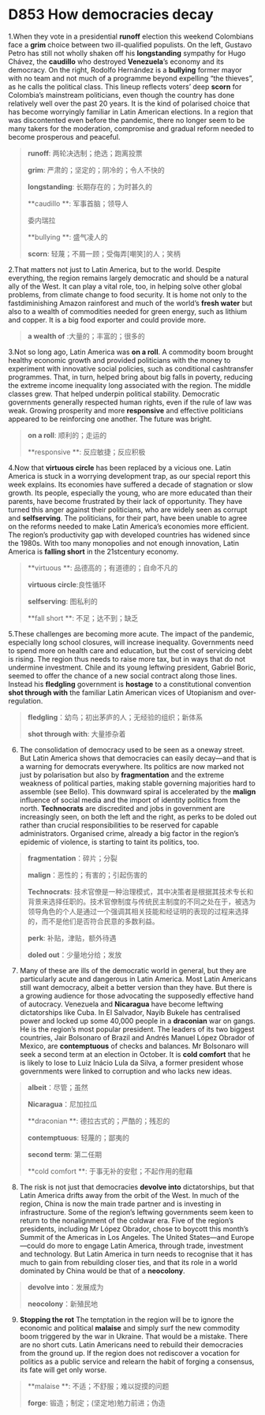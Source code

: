 # D853  How democracies decay 
1.When they vote in a presidential **run­off** election this weekend Colombians face a **grim** choice between two ill-qualified populists. On the left, Gustavo Petro has still not wholly shaken off his **long­standing** sympathy for Hugo Chávez, the **caudillo** who destroyed **Venezuela**’s economy and its democracy. On the right, Rodolfo Hernández is a **bullying** former mayor with no team and not much of a programme beyond expelling “the thieves”, as he calls the political class. This line­up reflects voters’ deep **scorn** for Colombia’s mainstream politicians, even though the country has done relatively well over the past 20 years. It is the kind of polarised choice that has become worryingly familiar in Latin American elections. In a region that was discontented even before the pandemic, there no longer seem to be many takers for the moderation, compromise and gradual reform needed to become prosperous and peaceful.

> **runoff**: 两轮决选制；绝选；跑离投票
 > 
> **grim**: 严肃的；坚定的；阴冷的；令人不快的
 > 
> **long­standing**: 长期存在的；为时甚久的
 > 
> **caudillo **: 军事首脑；领导人
 > 
> 委内瑞拉
 > 
> **bullying **: 盛气凌人的
 > 
> **scorn**: 轻蔑；不屑一顾；受侮弄[嘲笑]的人；笑柄
 > 

2.That matters not just to Latin America, but to the world. Despite everything, the region remains largely democratic and should be a natural ally of the West. It can play a vital role, too, in helping solve other global problems, from climate change to food security. It is home not only to the fast­diminishing Amazon rainforest and much of the world’s **fresh water** but also to a wealth of commodities needed for green energy, such as lithium and copper. It is a big food exporter and could provide more.

> **a wealth of** :大量的；丰富的；很多的
 > 

3.Not so long ago, Latin America was **on a roll**. A commodity boom brought healthy economic growth and provided politicians with the money to experiment with innovative social policies, such as conditional cash­transfer programmes. That, in turn, helped bring about big falls in poverty, reducing the extreme income inequality long associated with the region. The middle classes grew. That helped underpin political stability. Democratic governments generally respected human rights, even if the rule of law was weak. Growing prosperity and more **responsive** and effective politicians appeared to be reinforcing one another. The future was bright.

> **on a roll**: 顺利的；走运的
 > 
> **responsive **: 反应敏捷；反应积极
 > 

4.Now that **virtuous circle** has been replaced by a vicious one. Latin America is stuck in a worrying development trap, as our special report this week explains. Its economies have suffered a decade of stagnation or slow growth. Its people, especially the young, who are more educated than their parents, have become frustrated by their lack of opportunity. They have turned this anger against their politicians, who are widely seen as corrupt and **self­serving**. The politicians, for their part, have been unable to agree on the reforms needed to make Latin America’s economies more efficient. The region’s productivity gap with developed countries has widened since the 1980s. With too many monopolies and not enough innovation, Latin America is **falling short** in the 21st­century economy.

> **virtuous **: 品德高的；有道德的；自命不凡的
 > 
> **virtuous circle**:良性循环
 > 
> **self­serving**: 图私利的
 > 
> **fall short **: 不足；达不到；缺乏
 > 

5.These challenges are becoming more acute. The impact of the pandemic, especially long school closures, will increase inequality. Governments need to spend more on health care and education, but the cost of servicing debt is rising. The region thus needs to raise more tax, but in ways that do not undermine investment. Chile and its young left­wing president, Gabriel  Boric, seemed to offer the chance of a new social contract along those lines. Instead his **fledgling** government is **hostage** to a constitutional convention **shot through with** the familiar Latin American vices of Utopianism and over­regulation.

> **fledgling**：幼鸟；初出茅庐的人；无经验的组织；新体系
 > 
> **shot through with**: 大量掺杂着
 > 

6. The consolidation of democracy used to be seen as a one­way street. But Latin America shows that democracies can easily decay—and that is a warning for democrats everywhere. Its politics are now marked not just by polarisation but also by **fragmentation** and the extreme weakness of political parties, making stable governing majorities hard to assemble (see Bello). This downward spiral is accelerated by the **malign** influence of social media and the import of identity politics from the north. **Technocrats** are discredited and jobs in government are increasingly seen, on both the left and the right, as perks to be doled out rather than crucial responsibilities to be reserved for capable administrators. Organised crime, already a big factor in the region’s epidemic of violence, is starting to taint its politics, too.

> **fragmentation**：碎片；分裂
 > 
> **malign**：恶性的；有害的；引起伤害的
 > 
> **Technocrats**: 技术官僚是一种治理模式，其中决策者是根据其技术专长和背景来选择任职的。技术官僚制度与传统民主制度的不同之处在于，被选为领导角色的个人是通过一个强调其相关技能和经证明的表现的过程来选择的，而不是他们是否符合民意的多数利益。
 > 
> **perk**: 补贴，津贴，额外待遇
 > 
> **doled out**：少量地分给；发放
 > 

7. Many of these are ills of the democratic world in general, but they are particularly acute and dangerous in Latin America. Most Latin Americans still want democracy, albeit a better version than they have. But there is a growing audience for those advocating the supposedly effective hand of autocracy. Venezuela and **Nicaragua** have become left­wing dictatorships like Cuba. In El Salvador, Nayib Bukele has centralised power and locked up some 40,000 people in a **draconian** war on gangs. He is the region’s most popular president. The leaders of its two biggest countries, Jair Bolsonaro of Brazil and Andrés Manuel López Obrador of Mexico, are **contemptuous** of checks and balances. Mr Bolsonaro will seek a second term at an election in October. It is **cold comfort** that he is likely to lose to Luiz Inácio Lula da Silva, a former president whose governments were linked to corruption and who lacks new ideas.

> **albeit**：尽管；虽然
 > 
> **Nicaragua**：尼加拉瓜
 > 
> **draconian **: 德拉古式的；严酷的；残忍的
 > 
> **contemptuous**: 轻蔑的；鄙夷的
 > 
> **second term**: 第二任期
 > 
> **cold comfort **: 于事无补的安慰；不起作用的慰藉
 > 

8. The risk is not just that democracies **devolve into** dictatorships, but that Latin America drifts away from the orbit of the West. In much of the region, China is now the main trade partner and is investing in infrastructure. Some of the region’s left­wing governments seem keen to return to the non­alignment of the cold­war era. Five of the region’s presidents, including Mr López Obrador, chose to boycott this month’s Summit of the Americas in Los Angeles. The United States—and Europe—could do more to engage Latin America, through trade, investment and technology. But Latin America in turn needs to recognise that it has much to gain from rebuilding closer ties, and that its role in a world dominated by China would be that of a **neo­colony**.

> **devolve into**：发展成为
 > 
> **neo­colony**：新殖民地
 > 

9. **Stopping the rot**
The temptation in the region will be to ignore the economic and political **malaise** and simply surf the new commodity boom triggered by the war in Ukraine. That would be a mistake. There are no short cuts. Latin Americans need to rebuild their democracies from the ground up. If the region does not rediscover a vocation for politics as a public service and relearn the habit of forging a consensus, its fate will get only worse.

> **malaise **: 不适；不舒服；难以捉摸的问题
 > 
> **forge**: 锻造；制定；(坚定地)勉力前进；伪造
 > 

